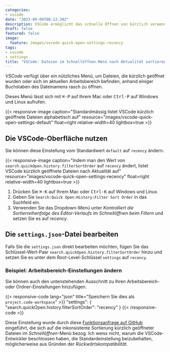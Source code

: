 ```yaml
---
categories:
- vscode
date: "2023-09-09T08:12:30Z"
description: VSCode ermöglicht das schnelle Öffnen von kürzlich verwendeten Dateien, aber diese sind nicht nach Aktualität sortiert. Diese Einstellung ändert das.
draft: false
featured: false
image:
  feature: images/vscode-quick-open-settings-recency
tags:
- vscode
- settings
title: "VSCode: Dateien im Schnellöffnen-Menü nach Aktualität sortieren"
---
```


*VSCode* verfügt über ein nützliches Menü, um Dateien, die kürzlich geöffnet wurden oder sich im aktuellen Arbeitsbereich befinden, anhand einiger Buchstaben des Dateinamens rasch zu öffnen.

Dieses Menü lässt sich mit <kbd>⌘-P</kbd> auf Ihrem Mac oder <kbd>Ctrl-P</kbd> auf Windows und Linux aufrufen.

{{< responsive-image caption="Standardmässig listet VSCode kürzlich geöffnete Dateien alphabetisch auf" resource="images/vscode-quick-open-settings-default" float=right relative-width=40 lightbox=true  >}}

## Die VSCode-Oberfläche nutzen

Sie können diese Einstellung vom Standardwert `default` auf `recency` ändern.

{{< responsive-image caption="Indem man den Wert von `search.quickOpen.history.filterSortOrder` auf `recency` ändert, listet VSCode kürzlich geöffnete Dateien nach Aktualität auf" resource="images/vscode-quick-open-settings-recency" float=right relative-width=40 lightbox=true >}}

1. Drücken Sie <kbd>⌘-K</kbd> auf Ihrem Mac oder <kbd>Ctrl-K</kbd> auf Windows und Linux.
2. Geben Sie `Search:Quick Open:History:Filter Sort Order` in das Suchfeld ein.
3. Verwenden Sie das Dropdown-Menü unter *Kontrolliert die Sortierreihenfolge des Editor-Verlaufs im Schnellöffnen beim Filtern* und setzen Sie es auf *recency*.

## Die `settings.json`-Datei bearbeiten

Falls Sie die `settings.json` direkt bearbeiten möchten, fügen Sie das Schlüssel-Wert-Paar `search.quickOpen.history.filterSortOrder` hinzu und setzen Sie es unter dem Root-Level-Schlüssel `settings` auf `recency`.

### Beispiel: Arbeitsbereich-Einstellungen ändern

Sie können auch den untenstehenden Ausschnitt zu Ihren Arbeitsbereich- oder Ordner-Einstellungen hinzufügen.

{{< responsive-code lang="json" title="Speichern Sie dies als `project.code-workspace`" >}}
"settings": {
    "search.quickOpen.history.filterSortOrder": "recency"
}
{{< /responsive-code >}}

Diese Einstellung wurde durch diese [Funktionsanfrage auf GitHub](https://github.com/microsoft/vscode/issues/35610) eingeführt, die sich auf die inkonsistente Sortierung kürzlich geöffneter Dateien im *Schnellöffnen*-Menü bezog. Ich weiss nicht, warum die VSCode-Entwickler beschlossen haben, die Standardeinstellung beizubehalten, möglicherweise aus Gründen der *Rückwärtskompatibilität*.
